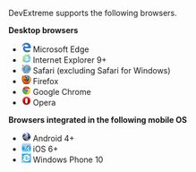 DevExtreme supports the following browsers.

**Desktop browsers**

- ![Microsoft Edge](/images/PhoneJS/edge.png) Microsoft Edge
- ![Internet Explorer](/images/PhoneJS/ie.png) Internet Explorer 9+
- ![Safari](/images/PhoneJS/safari.png) Safari (excluding Safari for Windows)
- ![Firefox](/images/PhoneJS/firefox.png) Firefox
- ![Google Chrome](/images/PhoneJS/chrome.png) Google Chrome
- ![Opera](/images/PhoneJS/opera.png) Opera

**Browsers integrated in the following mobile OS**

- ![Android](/images/PhoneJS/android.png) Android 4+
- ![iOS Safari](/images/PhoneJS/safari-ios.png) iOS 6+
- ![IE Windows Phone](/images/PhoneJS/ie-windows-phone.png) Windows Phone 10